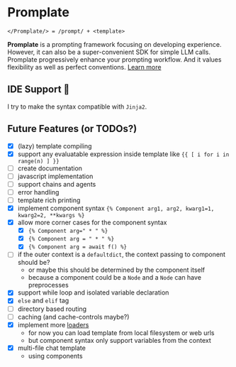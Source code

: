 # Promplate

```text
</Promplate/> = /prompt/ + <template>
```

**Promplate** is a prompting framework focusing on developing experience. However, it can also be a super-convenient SDK for simple LLM calls. Promplate progressively enhance your prompting workflow. And it values flexibility as well as perfect conventions. [Learn more](https://docs.promplate.dev/py)

## IDE Support 🌹

I try to make the syntax compatible with `Jinja2`.

## Future Features (or TODOs?)

- [x] (lazy) template compiling
- [x] support any evaluatable expression inside template like `{{ [ i for i in range(n) ] }}`
- [ ] create documentation
- [ ] javascript implementation
- [ ] support chains and agents
- [ ] error handling
- [ ] template rich printing
- [x] implement component syntax `{% Component arg1, arg2, kwarg1=1, kwarg2=2, **kwargs %}`
- [x] allow more corner cases for the component syntax
  - [x] `{% Component arg=" * " %}`
  - [x] `{% Component arg = " * " %}`
  - [x] `{% Component arg = await f() %}`
- [ ] if the outer context is a `defaultdict`, the context passing to component should be?
  - or maybe this should be determined by the component itself
  - because a component could be a `Node` and a `Node` can have preprocesses
- [x] support while loop and isolated variable declaration
- [x] `else` and `elif` tag
- [ ] directory based routing
- [ ] caching (and cache-controls maybe?)
- [x] implement more [loaders](https://jinja.palletsprojects.com/api/#loaders)
  - for now you can load template from local filesystem or web urls
  - but component syntax only support variables from the context
- [x] multi-file chat template
  - using components
